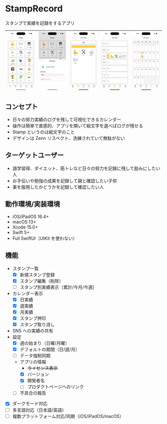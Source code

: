 # StampRecord

スタンプで実績を記録をするアプリ

| ![](./ScreenShot/1_stamps.png) | ![](./ScreenShot/2_edit_stamp.png) | ![](./ScreenShot/3_day_calendar.png) | ![](./ScreenShot/4_week_calendar.png) | ![](./ScreenShot/5_month_calendar.png) |
| :----------------------------: | :--------------------------------: | :----------------------------------: | :-----------------------------------: | :------------------------------------: |

## コンセプト

- 日々の努力実績のログを残して可視化できるカレンダー
- 操作は簡単で直感的、アプリを開いて絵文字を選べばログが残せる
- Stamp というのは絵文字のこと
- デザインは Zenn リスペクト、洗練されていて無駄がない

## ターゲットユーザー

- 語学習得、ダイエット、筋トレなど日々の努力を記録に残して励みにしたい人
- お手伝いや勉強の成果を記録して親と確認したい子供
- 薬を服用したかどうかを記録して確認したい人

## 動作環境/実装環境

- iOS/iPadOS 16.4+
- macOS 13+
- Xcode 15.0+
- Swift 5+
- Full SwiftUI（UIKit を使わない）

## 機能

- スタンプ一覧
  - [x] 新規スタンプ登録
  - [x] スタンプ編集（削除）
  - [ ] スタンプ別実績表示（累計/今月/今週）
- カレンダー表示
  - [x] 日実績
  - [x] 週実績
  - [x] 月実績
  - [x] スタンプ押印
  - [x] スタンプ取り消し
- SNS への実績の共有
- 設定
  - [x] 週の始まり（日曜/月曜）
  - [x] デフォルトの期間（日/週/月）
  - [ ] データ強制同期
  - アプリの情報
    - ~~ライセンス表示~~
    - [x] バージョン
    - [x] 開発者名
    - [ ] プロダクトページへのリンク
  - [ ] 不具合の報告
- [x] ダークモード対応
- [ ] 多言語対応（日本語/英語）
- [ ] 複数プラットフォーム対応/同期（iOS/iPadOS/macOS）
